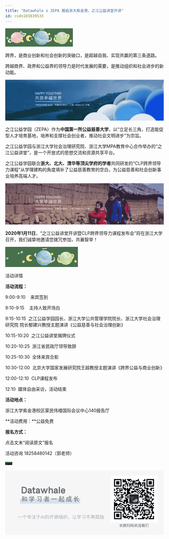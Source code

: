 ```yaml
---
title: "Datawhale x ZEPA 邂逅浙大紫金港，之江公益讲堂开讲"
id: csdn103839533
---
```


![](../img/5eabcc683ad741bbbcc35063979b12ab.png)

跨界，是商业创新和社会创新的突破口，是超越自我、实现共赢的第三条道路。

跨越商界、政界和公益界的领导力是时代发展的需要，是推动组织和社会进步的新动能。

![](../img/e95daa5a61e5e7084cbc948dedaf0363.png)

之江公益学园（ZEPA）作为**中国第一所公益慈善大学**，以“立足长三角，打造能促型人才培育基地，培养和支撑社会创业者，推动社会文明进步”为宗旨。

之江公益学园与浙江大学社会治理研究院、浙江大学MPA教育中心合作举办的“之江公益讲堂”，是一个开放式的思想交流和资源共享平台。

之江公益学园联合**浙大、北大、清华等顶尖学府的学者**共同研发的“CLP跨界领导力课程”从学理建构的角度填补了公益慈善教育的空白，为公益慈善和社会创新事业培养高端人才。

![](../img/4a6af94715f563f9be4401cfd9c17bdc.png)

**2020年1月11日**，“之江公益讲堂开讲暨CLP跨界领导力课程发布会”将在浙江大学召开，我们诚挚地邀请您拨冗参加，共襄智举！

![](../img/353d2aea60472b7726fc420dcb6196fe.png)

活动详情

**活动流程：**

9:00-9:10    来宾签到

9:10-9:15    主持人致开场白

9:15-10:15  之江公益学园园长、浙江大学公共管理学院院长、浙江大学社会治理研究院 院长郁建兴教授主题演讲《公益慈善与社会治理创新》

10:15-10:20  之江公益讲堂揭牌仪式

10:20-10:25  浙江省民政厅领导致辞

10:25-10:30  全体来宾合影

10:30-12:00  北京大学国家发展研究院王超教授主题演讲《跨界公益与商业创新》

12:00-12:10  CLP课程发布

12:10  媒体自由采访，活动结束

**活动地点：**

浙江大学紫金港校区蒙民伟楼国际会议中心140报告厅

**活动费用：**公益免费

**报名方式：**

点击文末“阅读原文”报名

活动咨询 18258480142（郭老师）

![](../img/61050b814d49dd435fa40093f056dd6b.png)

![](../img/18aae7d2cc6b7481f52ff4b05d80db1d.png)